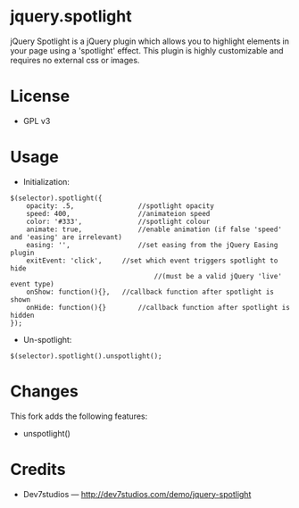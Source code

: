 # jquery.spotlight
jQuery Spotlight is a jQuery plugin which allows you to highlight elements in your page using a 'spotlight' effect. This plugin is highly customizable and requires no external css or images.

# License
* GPL v3

# Usage
* Initialization:
````
$(selector).spotlight({
	opacity: .5,				//spotlight opacity
	speed: 400,					//animateion speed
	color: '#333',				//spotlight colour
	animate: true,				//enable animation (if false 'speed' and 'easing' are irrelevant)
	easing: '',					//set easing from the jQuery Easing plugin
	exitEvent: 'click',		//set which event triggers spotlight to hide 
									//(must be a valid jQuery 'live' event type)
	onShow: function(){},	//callback function after spotlight is shown
	onHide: function(){}		//callback function after spotlight is hidden
});
````

* Un-spotlight:
````
$(selector).spotlight().unspotlight();
````

# Changes
This fork adds the following features:<br>
* unspotlight()

# Credits
* Dev7studios — http://dev7studios.com/demo/jquery-spotlight
